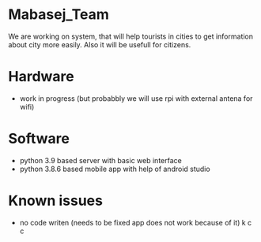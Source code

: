 # Mabasej_Team
We are working on system, that will help tourists in cities to get information about city more easily. Also it will be usefull for citizens.

# Hardware
- work in progress (but probabbly we will use rpi with external antena for wifi)

# Software
- python 3.9 based server with basic web interface
- python 3.8.6 based mobile app with help of android studio

# Known issues
- no code writen (needs to be fixed app does not work because of it)
k
c
c
